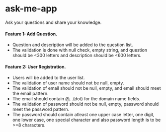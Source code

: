# ask-me-app
Ask your questions and share your knowledge.

#### Feature 1: Add Question.
 * Question and description will be added to the question list.
 * The validation is done with null check, empty string, and question should be <300 letters and description should be <600 letters.
 
#### Feature 2: User Registration.
 * Users will be added to the user list.
 * The validation of user name should not be null, empty.
 * The validation of email should not be null, empty, and email should meet the email pattern.
 * The email should contain @, .(dot) for the domain name fields.
 * The validation of password should not be null, empty, password should meet the password pattern.
 * The password should contain atleast one upper case letter, one digit, one lower case, one special character and also password length is to be >=8 characters.